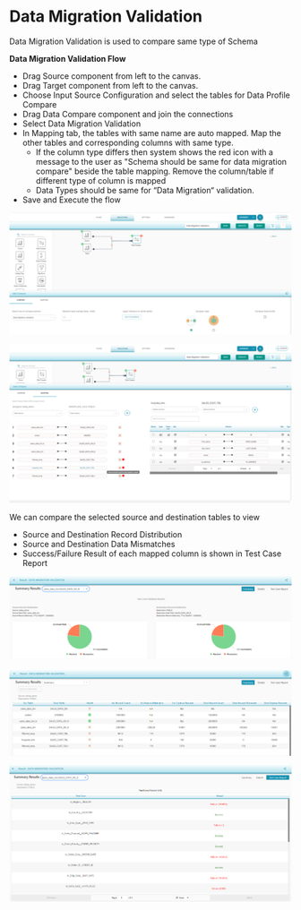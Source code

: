 # Data Migration Validation

Data Migration Validation is used to compare same type of Schema

**Data Migration Validation Flow** 

* Drag Source component from left to the canvas. 
* Drag Target component from left to the canvas. 
* Choose Input Source Configuration and select the tables for Data Profile Compare 
* Drag Data Compare component and join the connections
* Select Data Migration Validation 
* In Mapping tab, the tables with same name are auto mapped.                                                                Map the other tables and corresponding columns with same type. 
  * If the column type differs then system shows the red icon with a message to the user as "Schema should be same for data migration compare"  beside the table mapping.                                            Remove the column/table if different type of column is mapped
  * Data Types should be same for “Data Migration“ validation.
* Save and Execute the flow



![Data Migration Validation Comparison](../../../.gitbook/assets/dmv1.png)



![Data Migration Validation Mapping](../../../.gitbook/assets/dmv_mapping.png)



We can compare the selected source and destination tables to view 

* Source and Destination Record Distribution 
* Source and Destination Data Mismatches 
* Success/Failure Result of each mapped column is shown in Test Case Report



![Data Migration Validation Summary Results](../../../.gitbook/assets/dmv_summary.png)





![Data Migration Validation Summary Results](../../../.gitbook/assets/dmv_result.png)



![Data Migration Validation Test Case Report](../../../.gitbook/assets/dmv_tstcases.png)



